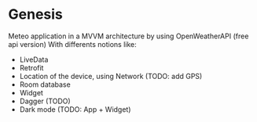 # Genesis
Meteo application in a MVVM architecture by using OpenWeatherAPI (free api version)
With differents notions like: 
- LiveData
- Retrofit
- Location of the device, using Network (TODO: add GPS)
- Room database
- Widget
- Dagger (TODO)
- Dark mode (TODO: App + Widget)
